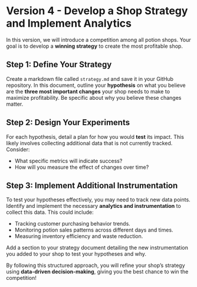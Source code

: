 # Version 4 - Develop a Shop Strategy and Implement Analytics

In this version, we will introduce a competition among all potion shops. Your goal is to develop a **winning strategy** to create the most profitable shop.

## Step 1: Define Your Strategy
Create a markdown file called `strategy.md` and save it in your GitHub repository. In this document, outline your **hypothesis** on what you believe are the **three most important changes** your shop needs to make to maximize profitability. Be specific about why you believe these changes matter.

## Step 2: Design Your Experiments
For each hypothesis, detail a plan for how you would **test** its impact. This likely involves collecting additional data that is not currently tracked. Consider:
- What specific metrics will indicate success?
- How will you measure the effect of changes over time?

## Step 3: Implement Additional Instrumentation
To test your hypotheses effectively, you may need to track new data points. Identify and implement the necessary **analytics and instrumentation** to collect this data. This could include:
- Tracking customer purchasing behavior trends.
- Monitoring potion sales patterns across different days and times.
- Measuring inventory efficiency and waste reduction.

Add a section to your strategy document detailing the new instrumentation you added to your shop to test your hypotheses and why.

By following this structured approach, you will refine your shop’s strategy using **data-driven decision-making**, giving you the best chance to win the competition!


